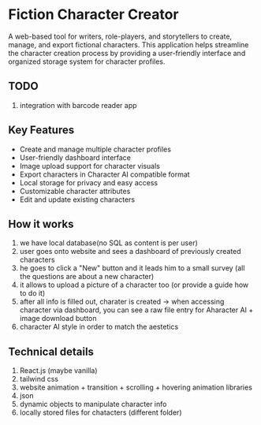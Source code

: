 # Fiction Character Creator

A web-based tool for writers, role-players, and storytellers to create, manage, and export fictional characters. This application helps 
streamline the character creation process by providing a user-friendly interface and organized storage system for character profiles.

## TODO
1. integration with barcode reader app

## Key Features

- Create and manage multiple character profiles
- User-friendly dashboard interface
- Image upload support for character visuals
- Export characters in Character AI compatible format
- Local storage for privacy and easy access
- Customizable character attributes
- Edit and update existing characters

## How it works

1. we have local database(no SQL as content is per user)
2. user goes onto website and sees a dashboard of previously created characters
3. he goes to click a "New" button and it leads him to a small survey (all the questions are about a new character)
4. it allows to upload a picture of a character too (or provide a guide how to do it)
5. after all info is filled out, charater is created -> when accessing character via dashboard, you can see a raw file entry for Aharacter AI + image download button
6. character AI style in order to match the aestetics

## Technical details

1. React.js (maybe vanilla)
2. tailwind css
3. website animation + transition + scrolling + hovering animation libraries
4. json
5. dynamic objects to manipulate character info
6. locally stored files for chatacters (different folder)
